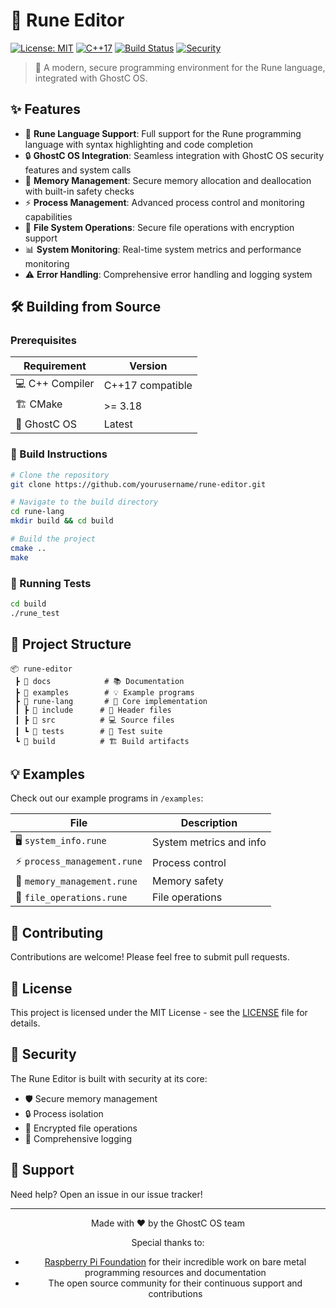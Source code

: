 # 🔮 Rune Editor

[![License: MIT](https://img.shields.io/badge/License-MIT-yellow.svg)](https://opensource.org/licenses/MIT)
[![C++17](https://img.shields.io/badge/C++-17-blue.svg)](https://isocpp.org/std/the-standard)
[![Build Status](https://img.shields.io/badge/build-passing-brightgreen.svg)]()
[![Security](https://img.shields.io/badge/Security-Enhanced-purple.svg)]()

> 🚀 A modern, secure programming environment for the Rune language, integrated with GhostC OS.

## ✨ Features

- 🎨 **Rune Language Support**: Full support for the Rune programming language with syntax highlighting and code completion
- 🔒 **GhostC OS Integration**: Seamless integration with GhostC OS security features and system calls
- 💾 **Memory Management**: Secure memory allocation and deallocation with built-in safety checks
- ⚡ **Process Management**: Advanced process control and monitoring capabilities
- 📁 **File System Operations**: Secure file operations with encryption support
- 📊 **System Monitoring**: Real-time system metrics and performance monitoring
- ⚠️ **Error Handling**: Comprehensive error handling and logging system

## 🛠️ Building from Source

### Prerequisites

| Requirement | Version |
|------------|---------|
| 💻 C++ Compiler | C++17 compatible |
| 🏗️ CMake | >= 3.18 |
| 👻 GhostC OS | Latest |

### 🚀 Build Instructions

```bash
# Clone the repository
git clone https://github.com/yourusername/rune-editor.git

# Navigate to the build directory
cd rune-lang
mkdir build && cd build

# Build the project
cmake ..
make
```

### 🧪 Running Tests

```bash
cd build
./rune_test
```

## 📂 Project Structure

```
📦 rune-editor
 ┣ 📂 docs            # 📚 Documentation
 ┣ 📂 examples        # 💡 Example programs
 ┣ 📂 rune-lang       # 🔧 Core implementation
 ┃ ┣ 📂 include      # 📑 Header files
 ┃ ┣ 📂 src          # 💻 Source files
 ┃ ┗ 📂 tests        # 🧪 Test suite
 ┗ 📂 build          # 🏗️ Build artifacts
```

## 💡 Examples

Check out our example programs in `/examples`:

| File | Description |
|------|-------------|
| 🖥️ `system_info.rune` | System metrics and info |
| ⚡ `process_management.rune` | Process control |
| 💾 `memory_management.rune` | Memory safety |
| 📁 `file_operations.rune` | File operations |

## 🤝 Contributing

Contributions are welcome! Please feel free to submit pull requests.

## 📜 License

This project is licensed under the MIT License - see the [LICENSE](LICENSE) file for details.

## 🔐 Security

The Rune Editor is built with security at its core:
- 🛡️ Secure memory management
- 🔒 Process isolation
- 🔑 Encrypted file operations
- 📝 Comprehensive logging

## 💬 Support

Need help? Open an issue in our issue tracker!

---
<div align="center">
Made with ❤️ by the GhostC OS team

Special thanks to:
- [Raspberry Pi Foundation](https://github.com/raspberrypi) for their incredible work on bare metal programming resources and documentation
- The open source community for their continuous support and contributions
</div>
